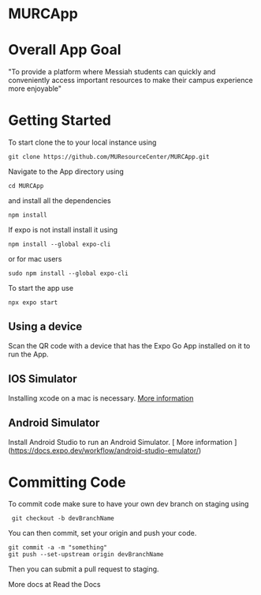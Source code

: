 # MURCApp

# Overall App Goal

"To provide a platform where Messiah students can quickly and conveniently access important resources to make their campus experience more enjoyable"


# Getting Started

To start clone the to your local instance using

```console
git clone https://github.com/MUResourceCenter/MURCApp.git
```

Navigate to the App directory using

```console
cd MURCApp
```

and install all the dependencies

```console
npm install
```

If expo is not install install it using

```console
npm install --global expo-cli
```

or for mac users

```console
sudo npm install --global expo-cli
```
To start the app use
```console
npx expo start
```

## Using a device

Scan the QR code with a device that has the Expo Go App installed on it to run the App.

## IOS Simulator

Installing xcode on a mac is necessary. [ More information ](https://docs.expo.dev/workflow/ios-simulator/)

## Android Simulator
Install Android Studio to run an Android Simulator. [ More information ] (https://docs.expo.dev/workflow/android-studio-emulator/)

# Committing Code

To commit code make sure to have your own dev branch on staging using 

```console
 git checkout -b devBranchName
 ```
You can then commit, set your origin and push your code. 
```console
git commit -a -m "something"
git push --set-upstream origin devBranchName
```
Then you can submit a pull request to staging.


More docs at Read the Docs

